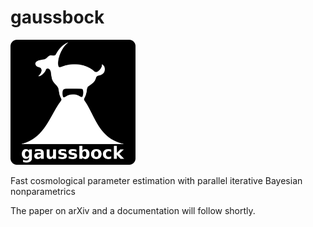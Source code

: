 # gaussbock

<img src="/logo.png" alt="logo" width="200px"/>

Fast cosmological parameter estimation with parallel iterative Bayesian nonparametrics
 
 The paper on arXiv and a documentation will follow shortly.
